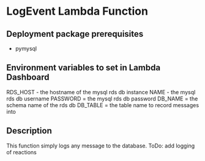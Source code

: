 # LogEvent Lambda Function

## Deployment package prerequisites
* pymysql

## Environment variables to set in Lambda Dashboard
RDS_HOST - the hostname of the mysql rds db instance 
NAME - the mysql rds db username
PASSWORD = the mysql rds db password
DB_NAME = the schema name of the rds db
DB_TABLE = the table name to record messages into

## Description
This function simply logs any message to the database. ToDo: add logging of reactions